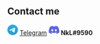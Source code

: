 ## Contact me
[![Telegram](icons/telegram.png)](https://t.me/NkL322) [Telegram](https://t.me/NkL322)
![Discord](icons/discord.png) **NkL#9590**
